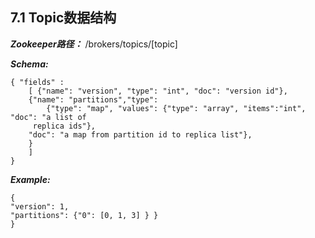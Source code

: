 ## **7.1 Topic数据结构**

***Zookeeper路径：*** \/brokers\/topics\/\[topic\]

***Schema:***
```
{ "fields" :
    [ {"name": "version", "type": "int", "doc": "version id"},
    {"name": "partitions","type": 
        {"type": "map", "values": {"type": "array", "items":"int", "doc": "a list of
     replica ids"},
    "doc": "a map from partition id to replica list"},
    }
    ]
}
```
***Example:***
```
{
"version": 1,
"partitions": {"0": [0, 1, 3] } }
}
```




